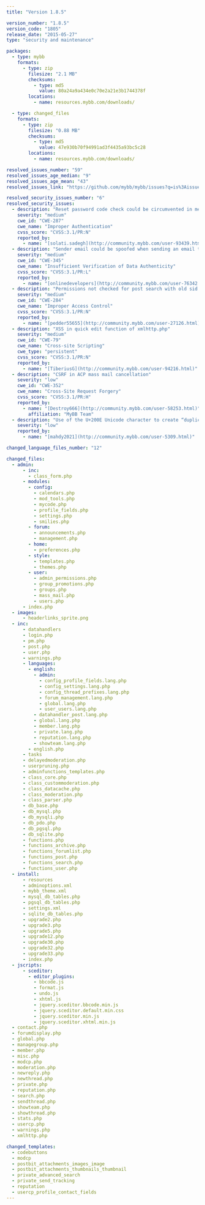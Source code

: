 ```yaml
---
title: "Version 1.8.5"

version_number: "1.8.5"
version_code: "1805"
release_date: "2015-05-27"
type: "security and maintenance"

packages:
  - type: mybb
    formats:
      - type: zip
        filesize: "2.1 MB"
        checksums:
          - type: md5
            value: 80a24a9a434e0c70e2a21e3b1744378f
        locations:
          - name: resources.mybb.com/downloads/

  - type: changed_files
    formats:
      - type: zip
        filesize: "0.88 MB"
        checksums:
          - type: md5
            value: 47e930b70f94991ad3f4435a93bc5c28
        locations:
          - name: resources.mybb.com/downloads/

resolved_issues_number: "59"
resolved_issues_age_median: "9"
resolved_issues_age_mean: "43"
resolved_issues_link: "https://github.com/mybb/mybb/issues?q=is%3Aissue%20is%3Aclosed%20label%3As%3Aresolved%20milestone%3A1.8.5"

resolved_security_issues_number: "6"
resolved_security_issues:
  - description: "Reset password code check could be circumvented in member.php"
    severity: "medium"
    cwe_id: "CWE-287"
    cwe_name: "Improper Authentication"
    cvss_score: "CVSS:3.1/PR:N"
    reported_by:
      - name: "[solati.sadegh](http://community.mybb.com/user-93439.html)"
  - description: "Sender email could be spoofed when sending an email to a user in member.php"
    severity: "medium"
    cwe_id: "CWE-345"
    cwe_name: "Insufficient Verification of Data Authenticity"
    cvss_score: "CVSS:3.1/PR:L"
    reported_by:
      - name: "[onlinedevelopers](http://community.mybb.com/user-76342.html)"
  - description: "Permissions not checked for post search with old sid in search.php"
    severity: "medium"
    cwe_id: "CWE-284"
    cwe_name: "Improper Access Control"
    cvss_score: "CVSS:3.1/PR:N"
    reported_by:
      - name: "[pedder55655](http://community.mybb.com/user-27126.html)"
  - description: "XSS in quick edit function of xmlhttp.php"
    severity: "medium"
    cwe_id: "CWE-79"
    cwe_name: "Cross-site Scripting"
    cwe_type: "persistent"
    cvss_score: "CVSS:3.1/PR:N"
    reported_by:
      - name: "[TiberiusG](http://community.mybb.com/user-94216.html)"
  - description: "CSRF in ACP mass mail cancellation"
    severity: "low"
    cwe_id: "CWE-352"
    cwe_name: "Cross-Site Request Forgery"
    cvss_score: "CVSS:3.1/PR:H"
    reported_by:
      - name: "[Destroy666](http://community.mybb.com/user-58253.html)"
        affiliation: "MyBB Team"
  - description: "Use of the U+200E Unicode character to create “duplicate” username"
    severity: "low"
    reported_by:
      - name: "[mahdy2021](http://community.mybb.com/user-5309.html)"

changed_language_files_number: "12"

changed_files:
  - admin:
      - inc:
        - class_form.php
      - modules:
        - config:
          - calendars.php
          - mod_tools.php
          - mycode.php
          - profile_fields.php
          - settings.php
          - smilies.php
        - forum:
          - announcements.php
          - management.php
        - home:
          - preferences.php
        - style:
          - templates.php
          - themes.php
        - user:
          - admin_permissions.php
          - group_promotions.php
          - groups.php
          - mass_mail.php
          - users.php
      - index.php
  - images:
      - headerlinks_sprite.png
  - inc:
      - datahandlers
      - login.php
      - pm.php
      - post.php
      - user.php
      - warnings.php
      - languages:
        - english:
          - admin:
            - config_profile_fields.lang.php
            - config_settings.lang.php
            - config_thread_prefixes.lang.php
            - forum_management.lang.php
            - global.lang.php
            - user_users.lang.php
          - datahandler_post.lang.php
          - global.lang.php
          - member.lang.php
          - private.lang.php
          - reputation.lang.php
          - showteam.lang.php
        - english.php
      - tasks
      - delayedmoderation.php
      - userpruning.php
      - adminfunctions_templates.php
      - class_core.php
      - class_custommoderation.php
      - class_datacache.php
      - class_moderation.php
      - class_parser.php
      - db_base.php
      - db_mysql.php
      - db_mysqli.php
      - db_pdo.php
      - db_pgsql.php
      - db_sqlite.php
      - functions.php
      - functions_archive.php
      - functions_forumlist.php
      - functions_post.php
      - functions_search.php
      - functions_user.php
  - install:
      - resources
      - adminoptions.xml
      - mybb_theme.xml
      - mysql_db_tables.php
      - pgsql_db_tables.php
      - settings.xml
      - sqlite_db_tables.php
      - upgrade2.php
      - upgrade3.php
      - upgrade5.php
      - upgrade12.php
      - upgrade30.php
      - upgrade32.php
      - upgrade33.php
      - index.php
  - jscripts:
      - sceditor:
        - editor_plugins:
          - bbcode.js
          - format.js
          - undo.js
          - xhtml.js
          - jquery.sceditor.bbcode.min.js
          - jquery.sceditor.default.min.css
          - jquery.sceditor.min.js
          - jquery.sceditor.xhtml.min.js
  - contact.php
  - forumdisplay.php
  - global.php
  - managegroup.php
  - member.php
  - misc.php
  - modcp.php
  - moderation.php
  - newreply.php
  - newthread.php
  - private.php
  - reputation.php
  - search.php
  - sendthread.php
  - showteam.php
  - showthread.php
  - stats.php
  - usercp.php
  - warnings.php
  - xmlhttp.php

changed_templates:
  - codebuttons
  - modcp
  - postbit_attachments_images_image
  - postbit_attachments_thumbnails_thumbnail
  - private_advanced_search
  - private_send_tracking
  - reputation
  - usercp_profile_contact_fields
---
```

